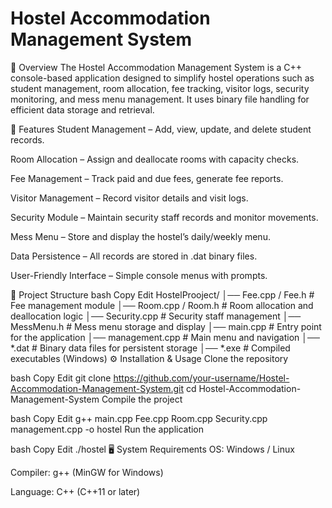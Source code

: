 # Hostel Accommodation Management System
📌 Overview
The Hostel Accommodation Management System is a C++ console-based application designed to simplify hostel operations such as student management, room allocation, fee tracking, visitor logs, security monitoring, and mess menu management.
It uses binary file handling for efficient data storage and retrieval.

🚀 Features
Student Management – Add, view, update, and delete student records.

Room Allocation – Assign and deallocate rooms with capacity checks.

Fee Management – Track paid and due fees, generate fee reports.

Visitor Management – Record visitor details and visit logs.

Security Module – Maintain security staff records and monitor movements.

Mess Menu – Store and display the hostel’s daily/weekly menu.

Data Persistence – All records are stored in .dat binary files.

User-Friendly Interface – Simple console menus with prompts.

📂 Project Structure
bash
Copy
Edit
HostelProoject/
│── Fee.cpp / Fee.h          # Fee management module
│── Room.cpp / Room.h        # Room allocation and deallocation logic
│── Security.cpp             # Security staff management
│── MessMenu.h               # Mess menu storage and display
│── main.cpp                 # Entry point for the application
│── management.cpp           # Main menu and navigation
│── *.dat                    # Binary data files for persistent storage
│── *.exe                    # Compiled executables (Windows)
⚙️ Installation & Usage
Clone the repository

bash
Copy
Edit
git clone https://github.com/your-username/Hostel-Accommodation-Management-System.git
cd Hostel-Accommodation-Management-System
Compile the project

bash
Copy
Edit
g++ main.cpp Fee.cpp Room.cpp Security.cpp management.cpp -o hostel
Run the application

bash
Copy
Edit
./hostel
🖥️ System Requirements
OS: Windows / Linux

Compiler: g++ (MinGW for Windows)

Language: C++ (C++11 or later)

